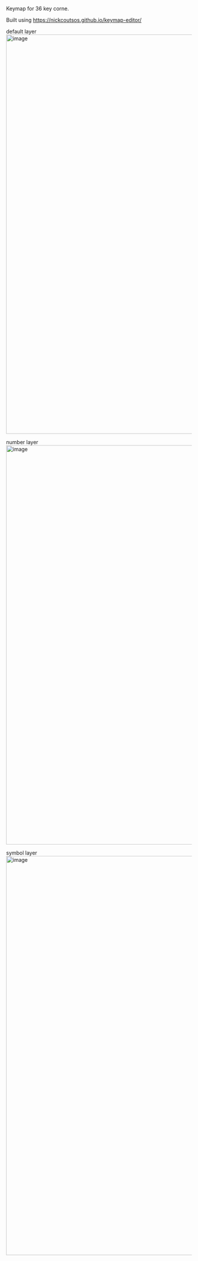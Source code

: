 Keymap for 36 key corne.

Built using https://nickcoutsos.github.io/keymap-editor/

default layer
<img width="1080" alt="image" src="https://github.com/tommywhitney/zmk-config-corne/assets/46704616/afb6f1d0-4550-4f1e-ba0d-216b292b592d">

number layer
<img width="1080" alt="image" src="https://github.com/tommywhitney/zmk-config-corne/assets/46704616/3a556fcc-f1a8-476f-9539-beac1774e398">

symbol layer
<img width="1080" alt="image" src="https://github.com/tommywhitney/zmk-config-corne/assets/46704616/5597009e-05eb-434a-be0a-dbb0a73a5d84">
